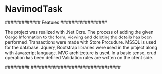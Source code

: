 # NavimodTask #
############# Features #################

The project was realized with .Net Core.
The process of adding the given Cargo Information to the form, viewing and deleting the details has been performed.
Transactions were made with Store Procudure.
MSSQL is used for the database.
Jquery, Bootstrap libraries were used in the project along with Javascript language.
MVC architecture is used.
In a basic sense, crud operation has been defined
Validation rules are written on the client side.

######### #################################

